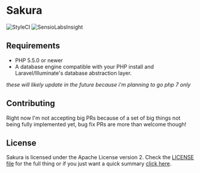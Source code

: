 # Sakura

![StyleCI](https://styleci.io/repos/45261697/shield)
![SensioLabsInsight](https://insight.sensiolabs.com/projects/6c9b3813-0f50-406c-ab26-665e11876bc9/mini.png)

## Requirements

- PHP 5.5.0 or newer
- A database engine compatible with your PHP install and Laravel/Illuminate's database abstraction layer.

_these will likely update in the future because i'm planning to go php 7 only_

## Contributing

Right now I'm not accepting big PRs because of a set of big things not being fully implemented yet, bug fix PRs are more than welcome though!

## License

Sakura is licensed under the Apache License version 2. Check the [LICENSE file](https://github.com/flashwave/sakura/blob/master/LICENSE) for the full thing or if you just want a quick summary [click here](https://i.flash.moe/vlcsnap-2016-03-09-17h45m55s452.png).
